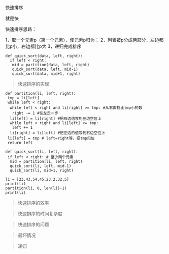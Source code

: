 快速排序

就是快

快速排序思路：

1，取一个元素p（第一个元素），使元素p归为；
2，列表被p分成两部分，左边都比p小，右边都比p大
3，递归完成排序

```
def quick_sort(data, left, right):
  if left < right:
   mid = partition(data, left, right)
   quick_sort(data, left, mid-1)
   quick_sort(data, mid+1, right)
```

> 快速排序的实现

```
def partition(li, left, right):
 tmp = li[left]
 while left < right:
  while left < right and li[right] >= tmp: #从右面找比tmp小的数
   right -= 1 #往左走一步
  li[left] = li[right] #把右边值写到左边空位上
  while left < right and li[left] <= tmp:
   left += 1
  li[right] = li[left] #把左边的值写到右边空位上
 li[left] = tmp # left=right等，把tmp归位
 return left
 
def quick_sort(li, left, right):
 if left < right: # 至少两个元素
  mid = partition(li, left, right)
  quick_sort(li, left, mid-1)
  quick_sort(li, mid+1, right)
 
li = [23,43,54,45,23,2,32,5]
print(li)
partition(li, 0, len(li)-1)
print(li)
```

> 快速排序的效率



> 快速排序的时间复杂度

> 快速排序的问题

> 最坏情况

> 递归










